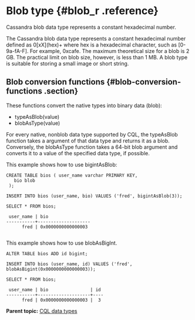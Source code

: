 # Blob type {#blob_r .reference}

Cassandra blob data type represents a constant hexadecimal number.

The Cassandra blob data type represents a constant hexadecimal number defined as 0\[xX\]\(hex\)+ where hex is a hexadecimal character, such as \[0-9a-fA-F\]. For example, 0xcafe. The maximum theoretical size for a blob is 2 GB. The practical limit on blob size, however, is less than 1 MB. A blob type is suitable for storing a small image or short string.

## Blob conversion functions {#blob-conversion-functions .section}

These functions convert the native types into binary data \(blob\):

-   typeAsBlob\(value\)
-   blobAsType\(value\)

For every native, nonblob data type supported by CQL, the typeAsBlob function takes a argument of that data type and returns it as a blob. Conversely, the blobAsType function takes a 64-bit blob argument and converts it to a value of the specified data type, if possible.

This example shows how to use bigintAsBlob:

```
CREATE TABLE bios ( user_name varchar PRIMARY KEY, 
   bio blob
 );

INSERT INTO bios (user_name, bio) VALUES ('fred', bigintAsBlob(3));
 
SELECT * FROM bios;
 
 user_name | bio
-----------+--------------------
      fred | 0x0000000000000003
      
```

This example shows how to use blobAsBigInt.

```
ALTER TABLE bios ADD id bigint;

INSERT INTO bios (user_name, id) VALUES ('fred', blobAsBigint(0x0000000000000003));

SELECT * FROM bios;

 user_name | bio                | id
-----------+--------------------+----
      fred | 0x0000000000000003 |  3
```

**Parent topic:** [CQL data types](../../cql/cql_reference/cql_data_types_c.md)

